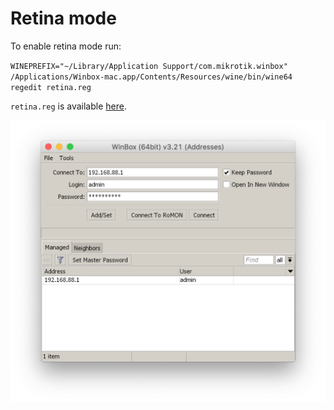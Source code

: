 # Retina mode



To enable retina mode run:

`WINEPREFIX="~/Library/Application Support/com.mikrotik.winbox" /Applications/Winbox-mac.app/Contents/Resources/wine/bin/wine64 regedit retina.reg`

`retina.reg` is available [here](https://github.com/nrlquaker/winbox-mac/blob/master/retina_mode/retina.reg).

<p align="center">
  <img src="screenshot.png" width="650">
</p>
